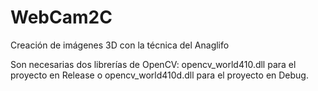 # WebCam2C
Creación de imágenes 3D con la técnica del Anaglifo

Son necesarias dos librerías de OpenCV: opencv_world410.dll para el proyecto en Release o opencv_world410d.dll para el proyecto en Debug.
